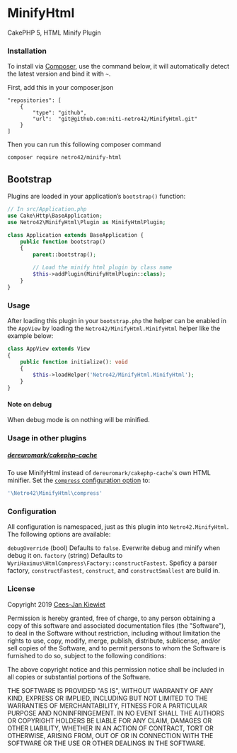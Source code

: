 MinifyHtml
==========

CakePHP 5, HTML Minify Plugin

### Installation ###

To install via [Composer](http://getcomposer.org/), use the command below, it will automatically detect the latest version and bind it with `~`.

First, add this in your composer.json
```
"repositories": [
    {
        "type": "github",
        "url":  "git@github.com:niti-netro42/MinifyHtml.git"
    }
]
```

Then you can run this following composer command
```
composer require netro42/minify-html
```

## Bootstrap ##

Plugins are loaded in your application’s `bootstrap()` function:

```php
// In src/Application.php
use Cake\Http\BaseApplication;
use Netro42\MinifyHtml\Plugin as MinifyHtmlPlugin;

class Application extends BaseApplication {
    public function bootstrap()
    {
        parent::bootstrap();

        // Load the minify html plugin by class name
        $this->addPlugin(MinifyHtmlPlugin::class);
    }
}
```

### Usage ###

After loading this plugin in your `bootstrap.php` the helper can be enabled in the `AppView` by loading the `Netro42/MinifyHtml.MinifyHtml` helper like the example below:

```php
class AppView extends View
{
    public function initialize(): void
    {
        $this->loadHelper('Netro42/MinifyHtml.MinifyHtml');
    }
}
```

#### Note on debug ####

When debug mode is on nothing will be minified.

### Usage in other plugins ###

##### [dereuromark/cakephp-cache](https://github.com/dereuromark/cakephp-cache) #####

To use MinifyHtml instead of `dereuromark/cakephp-cache`'s own HTML minifier. Set the [`compress` configuration option](https://github.com/dereuromark/cakephp-cache#component-configuration) to:
```php
'\Netro42\MinifyHtml\compress'
```

### Configuration ###

All configuration is namespaced, just as this plugin into `Netro42.MinifyHtml`. The following options are available:

`debugOverride` (bool) Defaults to `false`. Everwrite debug and minify when debug it on. 
`factory` (string) Defaults to `WyriHaximus\HtmlCompress\Factory::constructFastest`. Speficy a parser factory, `constructFastest`, `construct`, and `constructSmallest` are build in.

### License ###

Copyright 2019 [Cees-Jan Kiewiet](http://wyrihaximus.net/)

Permission is hereby granted, free of charge, to any person
obtaining a copy of this software and associated documentation
files (the "Software"), to deal in the Software without
restriction, including without limitation the rights to use,
copy, modify, merge, publish, distribute, sublicense, and/or sell
copies of the Software, and to permit persons to whom the
Software is furnished to do so, subject to the following
conditions:

The above copyright notice and this permission notice shall be
included in all copies or substantial portions of the Software.

THE SOFTWARE IS PROVIDED "AS IS", WITHOUT WARRANTY OF ANY KIND,
EXPRESS OR IMPLIED, INCLUDING BUT NOT LIMITED TO THE WARRANTIES
OF MERCHANTABILITY, FITNESS FOR A PARTICULAR PURPOSE AND
NONINFRINGEMENT. IN NO EVENT SHALL THE AUTHORS OR COPYRIGHT
HOLDERS BE LIABLE FOR ANY CLAIM, DAMAGES OR OTHER LIABILITY,
WHETHER IN AN ACTION OF CONTRACT, TORT OR OTHERWISE, ARISING
FROM, OUT OF OR IN CONNECTION WITH THE SOFTWARE OR THE USE OR
OTHER DEALINGS IN THE SOFTWARE.
